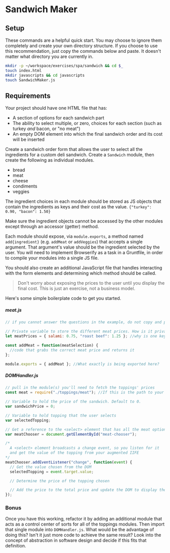 # Sandwich Maker

## Setup

These commands are a helpful quick start. You may choose to ignore them
completely and create your own directory structure. If you choose to use this
recommendation, just copy the commands below and paste. It doesn't matter what
directory you are currently in.

```bash
mkdir -p ~/workspace/exercises/spa/sandwich && cd $_
touch index.html
mkdir javascripts && cd javascripts
touch SandwichMaker.js
```

## Requirements

Your project should have one HTML file that has:

* A section of options for each sandwich part
* The ability to select multiple, or zero, choices for each section (such as
  turkey _and_ bacon, or "no meat")
* An empty DOM element into which the final sandwich order and its cost will be
  inserted

Create a sandwich order form that allows the user to select all the ingredients
for a custom deli sandwich. Create a `Sandwich` module, then create the
following as individual modules.

* bread
* meat
* cheese
* condiments
* veggies

The ingredient choices in each module should be stored as JS objects that
contain the ingredients as keys and their cost as the value. `{"turkey": 0.90,
"bacon": 1.50}`

Make sure the ingredient objects cannot be accessed by the other modules except
through an accessor (getter) method.

Each module should expose, via `module.exports`, a method named
`add{ingredient}` (e.g. `addMeat` or `addVeggies`) that accepts a single
argument. That argument's value should be the ingredient selected by the user.
You will need to implement Browserify as a task in a Gruntfile, in order to
compile your modules into a single JS file.

You should also create an additional JavaScript file that handles interacting
with the form elements and determining which method should be called.

> Don't worry about exposing the prices to the user until you display the final
> cost. This is just an exercise, not a business model.

Here's some simple boilerplate code to get you started.

##### meat.js

```js
// if you cannot answer the questions in the example, do not copy and paste it. Know what's going on before you use code you didn't write

// Private variable to store the different meat prices. How is it private?
let meatPrices = { salami: 0.75, "roast beef": 1.25 }; //why is one key in quotes but the other isn't?

const addMeat = function(meatSelection) {
  //code that grabs the correct meat price and returns it
};

module.exports = { addMeat }; //What exactly is being exported here?
```

##### DOMHandler.js

```js
// pull in the module(s) you'll need to fetch the toppings' prices
const meat = require("./toppings/meat"); //If this is the path to your mat.js file, how do you need to structure your files to make this work?

// Variable to hold the price of the sandwich. Default to 0.
var sandwichPrice = 0;

// Variable to hold topping that the user selects
var selectedTopping;

// Get a reference to the <select> element that has all the meat options
var meatChooser = document.getElementById("meat-chooser");

/*
  A <select> element broadcasts a change event, so you listen for it
  and get the value of the topping from your augmented IIFE
*/
meatChooser.addEventListener("change", function(event) {
  // Get the value chosen from the DOM
  selectedTopping = event.target.value;

  // Determine the price of the topping chosen

  // Add the price to the total price and update the DOM to display the sandwich cost
});
```

### Bonus

Once you have this working, refactor it by adding an additional module that acts
as a control center of sorts for all of the toppings modules. Then import that
single module into `DOMHandler.js`. What would be the advantage of doing this?
Isn't it just more code to achieve the same result? Look into the concept of
abstraction in software design and decide if this fits that definition.
